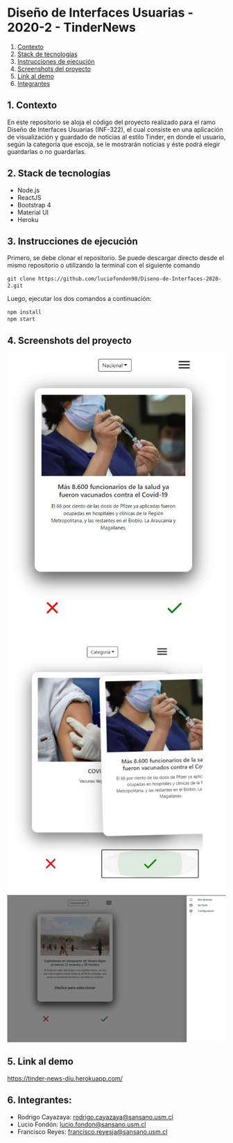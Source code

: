# Diseño de Interfaces Usuarias - 2020-2 - TinderNews

1. [Contexto](#context)
2. [Stack de tecnologías](#stack)
3. [Instrucciones de ejecución](#comand)
4. [Screenshots del proyecto](#ss)
5. [Link al demo](#demo)
6. [Integrantes](#contact)

<a name="context"></a>
## 1. Contexto
En este repositorio se aloja el código del proyecto realizado para el ramo Diseño de Interfaces Usuarias (INF-322), el cual consiste en una aplicación de visualización y guardado de noticias al estilo Tinder, en donde el usuario, según la categoría que escoja, se le mostrarán noticias y éste podrá elegir guardarlas o no guardarlas.

<a name="stack"></a>
## 2. Stack de tecnologías
- Node.js
- ReactJS
- Bootstrap 4
- Material UI
- Heroku

<a name="comand"></a>
## 3. Instrucciones de ejecución
Primero, se debe clonar el repositorio. Se puede descargar directo desde el mismo repositorio o utilizando la terminal con el siguiente comando
```git
git clone https://github.com/luciofondon98/Diseno-de-Interfaces-2020-2.git
```
Luego, ejecutar los dos comandos a continuación:
```node
npm install
npm start
```
<a name="ss"></a>
## 4. Screenshots del proyecto

![image info](./screenshots/ss_1.jpg)
![image info](./screenshots/ss_2.jpg)
![image info](./screenshots/ss_3.jpg)

<a name="demo"></a>
## 5. Link al demo
https://tinder-news-diu.herokuapp.com/

<a name="contact"></a>
## 6. Integrantes:
- Rodrigo Cayazaya: rodrigo.cayazaya@sansano.usm.cl
- Lucio Fondón: lucio.fondon@sansano.usm.cl
- Francisco Reyes: francisco.reyesja@sansano.usm.cl
